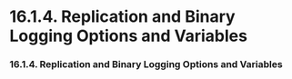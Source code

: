 # 16.1.4. Replication and Binary Logging Options and Variables

### 16.1.4. Replication and Binary Logging Options and Variables

